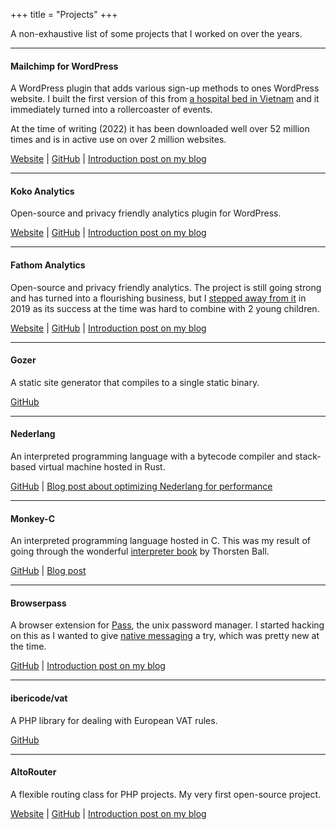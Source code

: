 +++
title = "Projects"
+++

A non-exhaustive list of some projects that I worked on over the years.


---

#### Mailchimp for WordPress

A WordPress plugin that adds various sign-up methods to ones WordPress website. I built the first version of this from [a hospital bed in Vietnam](/blog/2013/100-000-plugin-downloads-6-months-mailchimp-wordpress/) and it immediately turned into a rollercoaster of events.

At the time of writing (2022) it has been downloaded well over 52 million times and is in active use on over 2 million websites.

[Website](https://www.mc4wp.com/) | [GitHub](https://github.com/ibericode/mailchimp-for-wordpress) | [Introduction post on my blog](/blog/2013/my-newest-wordpress-plugin-mailchimp-for-wp/)

---

#### Koko Analytics

Open-source and privacy friendly analytics plugin for WordPress.

[Website](https://www.kokoanalytics.com/) | [GitHub](https://github.com/ibericode/koko-analytics) | [Introduction post on my blog](/blog/2019/introducing-koko-analytics/)

---

#### Fathom Analytics

Open-source and privacy friendly analytics. The project is still going strong and has turned into a flourishing business, but I [stepped away from it](/blog/2019/stepping-down-fathom-maintainer/) in 2019 as its success at the time was hard to combine with 2 young children.

[Website](https://usefathom.com/) | [GitHub](https://github.com/usefathom/fathom) | [Introduction post on my blog](/blog/2018/reviving-ana-as-fathom/)

---

#### Gozer

A static site generator that compiles to a single static binary.

[GitHub](https://github.com/dannyvankooten/gozer)

---

#### Nederlang

An interpreted programming language with a bytecode compiler and stack-based virtual machine hosted in Rust.

[GitHub](https://github.com/dannyvankooten/nederlang) | [Blog post about optimizing Nederlang for performance](https://www.dannyvankooten.com/blog/2022/rewriting-interpreter-rust/)

---

#### Monkey-C

An interpreted programming language hosted in C. This was my result of going through the wonderful [interpreter book](https://interpreterbook.com/) by Thorsten Ball.

[GitHub](https://github.com/dannyvankooten/monkey-c-monkey-do) | [Blog post](/blog/2020/writing-an-interpreter-compiler/)

---

#### Browserpass

A browser extension for [Pass](https://www.passwordstore.org/), the unix password manager. I started hacking on this as I wanted to give [native messaging](https://developer.mozilla.org/en-US/docs/Mozilla/Add-ons/WebExtensions/Native_messaging) a try, which was pretty new at the time.

[GitHub](https://github.com/browserpass/browserpass-legacy) | [Introduction post on my blog](/blog/2016/chrome-extension-for-pass/)

---

#### ibericode/vat

A PHP library for dealing with European VAT rules.

[GitHub](https://github.com/ibericode/vat)

---

#### AltoRouter

A flexible routing class for PHP projects. My very first open-source project.

[Website](https://altorouter.com/) | [GitHub](https://github.com/dannyvankooten/AltoRouter) | [Introduction post on my blog](/blog/2012/altorouter-php-routing-class/)
